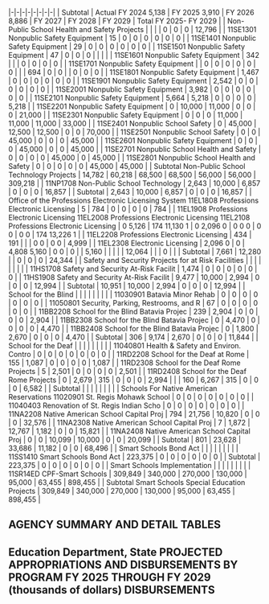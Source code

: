 |-|-|-|-|-|-|-|-|
| Subtotal | Actual FY 2024  5,138 | FY 2025  3,910 | FY 2026  8,886 | FY 2027 | FY 2028 | FY 2029 | Total FY 2025- FY 2029 |
| Non-Public School Health and Safety Projects | | | | 0 | 0 | 0 | 12,796 |
| 11SE1301 Nonpublic Safety Equipment | 15 | 0 | 0 | 0 | 0 | 0 | 0 |
| 11SE1401 Nonpublic Safety Equipment | 29 | 0 | 0 | 0 | 0 | 0 | 0 |
| 11SE1501 Nonpublic Safety Equipment | 47 | 0 | 0 | 0 | | | |
| 11SE1601 Nonpublic Safety Equipment | 342 | | | 0 | 0 | 0 | 0 |
| 11SE1701 Nonpublic Safety Equipment | | 0 | 0 | 0 | 0 | 0 | 0 |
| | 694 | 0 | 0 | | 0 | 0 | 0 |
| 11SE1801 Nonpublic Safety Equipment | 1,467 | 0 | 0 | 0 | 0 | 0 | 0 |
| 11SE1901 Nonpublic Safety Equipment | 2,542 | 0 | 0 | 0 | 0 | 0 | 0 |
| 11SE2001 Nonpublic Safety Equipment | 3,982 | 0 | 0 | 0 | 0 | 0 | 0 |
| 11SE2101 Nonpublic Safety Equipment | 5,664 | 5,218 | 0 | 0 | 0 | 0 | 5,218 |
| 11SE2201 Nonpublic Safety Equipment | 0 | 10,000 | 11,000 | 0 | 0 | 0 | 21,000 |
| 11SE2301 Nonpublic Safety Equipment | 0 | 0 | 0 | 11,000 | 11,000 | 11,000 | 33,000 |
| 11SE2401 Nonpublic School Safety | 0 | 45,000 | 12,500 | 12,500 | 0 | 0 | 70,000 |
| 11SE2501 Nonpublic School Safety | 0 | 0 | 45,000 | 0 | 0 | 0 | 45,000 |
| 11SE2601 Nonpublic Safety Equipment | 0 | 0 | 0 | 45,000 | 0 | 0 | 45,000 |
| 11SE2701 Nonpublic School Health and Safety | 0 | 0 | 0 | 0 | 45,000 | 0 | 45,000 |
| 11SE2801 Nonpublic School Health and Safety | 0 | 0 | 0 | 0 | 0 | 45,000 | 45,000 |
| Subtotal  Non-Public School Technology Projects | 14,782 | 60,218 | 68,500 | 68,500 | 56,000 | 56,000 | 309,218 |
| 11NP1708 Non-Public School Technology | 2,643 | 10,000 | 6,857 | 0 | 0 | 0 | 16,857 |
| Subtotal | 2,643 | 10,000 | 6,857 | 0 | 0 | 0 | 16,857 |
| Office of the Professions Electronic Licensing System 11EL1808 Professions Electronic Licensing | 5 | 784 | 0 | 0 | 0 | 0 | 784 |
| 11EL1908 Professions Electronic Licensing 11EL2008 Professions Electronic Licensing 11EL2108 Professions Electronic Licensing | 0  5,126 | 174  11,130  1 | 0  2,096  0 | 0  0  0 | 0  0 | 0  0 | 174  13,226  1 |
| 11EL2208 Professions Electronic Licensing | 434 | 191 | | | 0  0 | 0  0 | 4,999 |
| 11EL2308 Electronic Licensing | 2,096  0 | 0 | 4,808  5,160 | 0  0 | 0 | | 5,160 |
| | | | 12,064 | | | 0 | |
| Subtotal | 7,661 | 12,280 | | 0 | 0 | 0 | 24,344 |
| Safety and Security Projects for at Risk Facilities | | | | | | | |
| 11HS1708 Safety and Security At-Risk Facilit | 1,474 | 0 | 0 | 0 | 0 | 0 | 0 |
| 11HS1908 Safety and Security At-Risk Facilit | 9,477 | 10,000 | 2,994 | 0 | 0 | 0 | 12,994 |
| Subtotal | 10,951 | 10,000 | 2,994 | 0 | 0 | 0 | 12,994 |
| School for the Blind | | | | | | | |
| 11030901 Batavia Minor Rehab | 0 | 0 | 0 | 0 | 0 | 0 | 0 |
| 11050801 Security, Parking, Restrooms, and R | 67 | 0 | 0 | 0 | 0 | 0 | 0 |
| 11BB2208 School for the Blind Batavia Projec | 239 | 2,904 | 0 | 0 | 0 | 0 | 2,904 |
| 11BB2308 School for the Blind Batavia Projec | 0 | 4,470 | 0 | 0 | 0 | 0 | 4,470 |
| 11BB2408 School for the Blind Batavia Projec | 0 | 1,800 | 2,670 | 0 | 0 | 0 | 4,470 |
| Subtotal | 306 | 9,174 | 2,670 | 0 | 0 | 0 | 11,844 |
| School for the Deaf | | | | | | | |
| 11040801 Health & Safety and Environ. Contro | 0 | 0 | 0 | 0 | 0 | 0 | 0 |
| 11RD2208 School for the Deaf at Rome | 155 | 1,087 | 0 | 0 | 0 | 0 | 1,087 |
| 11RD2308 School for the Deaf Rome Projects | 5 | 2,501 | 0 | 0 | 0 | 0 | 2,501 |
| 11RD2408 School for the Deaf Rome Projects | 0 | 2,679 | 315 | 0 | 0 | 0 | 2,994 |
| | 160 | 6,267 | 315 | 0 | 0 | 0 | 6,582 |
| Subtotal | | | | | | | |
| Schools For Native American Reservations 11020901 St. Regis Mohawk School | 0 | 0 | 0 | 0 | 0 | 0 | 0 |
| 11040403 Renovation of St. Regis Indian Scho | 0 | 0 | 0 | 0 | 0 | 0 | 0 |
| 11NA2208 Native American School Capital Proj | 794 | 21,756 | 10,820 | 0 | 0 | 0 | 32,576 |
| 11NA2308 Native American School Capital Proj | 7 | 1,872 | 12,767 | 1,182 | 0 | 0 | 15,821 |
| 11NA2408 Native American School Capital Proj | 0 | 0 | 10,099 | 10,000 | 0 | 0 | 20,099 |
| Subtotal | 801 | 23,628 | 33,686 | 11,182 | 0 | 0 | 68,496 |
| Smart Schools Bond Act | | | | | | | |
| 11SS1410 Smart Schools Bond Act | 223,375 | 0 | 0 | 0 | 0 | 0 | 0 |
| Subtotal | 223,375 | 0 | 0 | 0 | 0 | 0 | 0 |
| Smart Schools Implementation | | | | | | | |
| 11SR14ED CPF-Smart Schools | 309,849 | 340,000 | 270,000 | 130,000 | 95,000 | 63,455 | 898,455 |
| Subtotal  Smart Schools Special Education Projects | 309,849 | 340,000 | 270,000 | 130,000 | 95,000 | 63,455 | 898,455 |

## **AGENCY SUMMARY AND DETAIL TABLES**

## **Education Department, State PROJECTED APPROPRIATIONS AND DISBURSEMENTS BY PROGRAM FY 2025 THROUGH FY 2029 (thousands of dollars) DISBURSEMENTS**